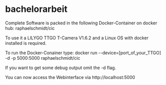 # bachelorarbeit

Complete Software is packed in the following Docker-Container on docker hub: raphaelschmidt/cic

To use it a LILYGO TTGO T-Camera V1.6.2 and a Linux OS with docker installed is required.

To run the Docker-Conainer type: 
docker run --device=[port_of_your_TTGO] -d -p 5000:5000 raphaelschmidt/cic

If you want to get some debug output omit the -d flag.

You can now access the Webinterface via http://localhost:5000

